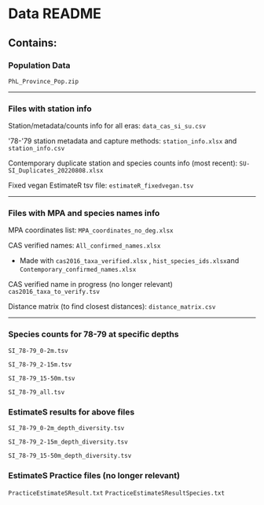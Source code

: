 # Data README #

## Contains: ###


### Population Data ###

`PhL_Province_Pop.zip`

 ---

### Files with station info ###

Station/metadata/counts info for all eras: `data_cas_si_su.csv`

'78-'79 station metadata and capture methods: `station_info.xlsx` and  `station_info.csv`

Contemporary duplicate station and species counts info (most recent): `SU-SI_Duplicates_20220808.xlsx`

Fixed vegan EstimateR tsv file: `estimateR_fixedvegan.tsv`

---

### Files with MPA and species names info ###

MPA coordinates list: `MPA_coordinates_no_deg.xlsx`

CAS verified names: `All_confirmed_names.xlsx`
* Made with `cas2016_taxa_verified.xlsx` , `hist_species_ids.xlsx`and `Contemporary_confirmed_names.xlsx`

CAS verified name in progress (no longer relevant)
`cas2016_taxa_to_verify.tsv`

Distance matrix (to find closest distances): `distance_matrix.csv`

---

### Species counts for 78-79 at specific depths ###
`SI_78-79_0-2m.tsv`

`SI_78-79_2-15m.tsv`

`SI_78-79_15-50m.tsv`

`SI_78-79_all.tsv`


### EstimateS results for above files ###
`SI_78-79_0-2m_depth_diversity.tsv`

`SI_78-79_2-15m_depth_diversity.tsv`

`SI_78-79_15-50m_depth_diversity.tsv`


### EstimateS Practice files (no longer relevant)
`PracticeEstimateSResult.txt`
`PracticeEstimateSResultSpecies.txt`
